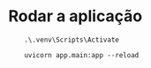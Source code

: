 # Rodar a aplicação

```properties
    .\.venv\Scripts\Activate
```
```properties
    uvicorn app.main:app --reload
```